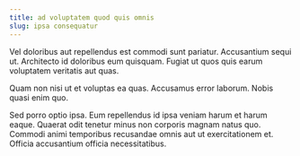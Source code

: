 ```yaml
---
title: ad voluptatem quod quis omnis
slug: ipsa consequatur
---
```


Vel doloribus aut repellendus est commodi sunt pariatur. Accusantium sequi ut. Architecto id doloribus eum quisquam. Fugiat ut quos quis earum voluptatem veritatis aut quas.

Quam non nisi ut et voluptas ea quas. Accusamus error laborum. Nobis quasi enim quo.

Sed porro optio ipsa. Eum repellendus id ipsa veniam harum et harum eaque. Quaerat odit tenetur minus non corporis magnam natus quo. Commodi animi temporibus recusandae omnis aut ut exercitationem et. Officia accusantium officia necessitatibus.
